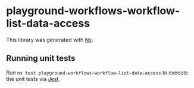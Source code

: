 # playground-workflows-workflow-list-data-access

This library was generated with [Nx](https://nx.dev).

## Running unit tests

Run `nx test playground-workflows-workflow-list-data-access` to execute the unit tests via [Jest](https://jestjs.io).
